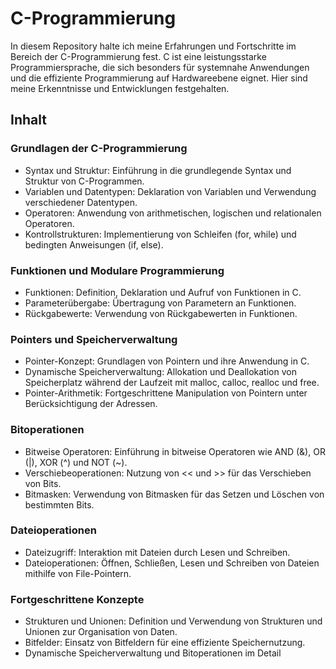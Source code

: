 # C-Programmierung
In diesem Repository halte ich meine Erfahrungen und Fortschritte im Bereich der C-Programmierung fest. C ist eine leistungsstarke Programmiersprache, die sich besonders für systemnahe Anwendungen und die effiziente Programmierung auf Hardwareebene eignet. Hier sind meine Erkenntnisse und Entwicklungen festgehalten.

## Inhalt
### Grundlagen der C-Programmierung
* Syntax und Struktur: Einführung in die grundlegende Syntax und Struktur von C-Programmen.
* Variablen und Datentypen: Deklaration von Variablen und Verwendung verschiedener Datentypen.
* Operatoren: Anwendung von arithmetischen, logischen und relationalen Operatoren.
* Kontrollstrukturen: Implementierung von Schleifen (for, while) und bedingten Anweisungen (if, else).
### Funktionen und Modulare Programmierung
* Funktionen: Definition, Deklaration und Aufruf von Funktionen in C.
* Parameterübergabe: Übertragung von Parametern an Funktionen.
* Rückgabewerte: Verwendung von Rückgabewerten in Funktionen.
### Pointers und Speicherverwaltung
* Pointer-Konzept: Grundlagen von Pointern und ihre Anwendung in C.
* Dynamische Speicherverwaltung: Allokation und Deallokation von Speicherplatz während der Laufzeit mit malloc, calloc, realloc und free.
* Pointer-Arithmetik: Fortgeschrittene Manipulation von Pointern unter Berücksichtigung der Adressen.
### Bitoperationen
* Bitweise Operatoren: Einführung in bitweise Operatoren wie AND (&), OR (|), XOR (^) und NOT (~).
* Verschiebeoperationen: Nutzung von << und >> für das Verschieben von Bits.
* Bitmasken: Verwendung von Bitmasken für das Setzen und Löschen von bestimmten Bits.
### Dateioperationen
* Dateizugriff: Interaktion mit Dateien durch Lesen und Schreiben.
* Dateioperationen: Öffnen, Schließen, Lesen und Schreiben von Dateien mithilfe von File-Pointern.
### Fortgeschrittene Konzepte
* Strukturen und Unionen: Definition und Verwendung von Strukturen und Unionen zur Organisation von Daten.
* Bitfelder: Einsatz von Bitfeldern für eine effiziente Speichernutzung.
* Dynamische Speicherverwaltung und Bitoperationen im Detail
